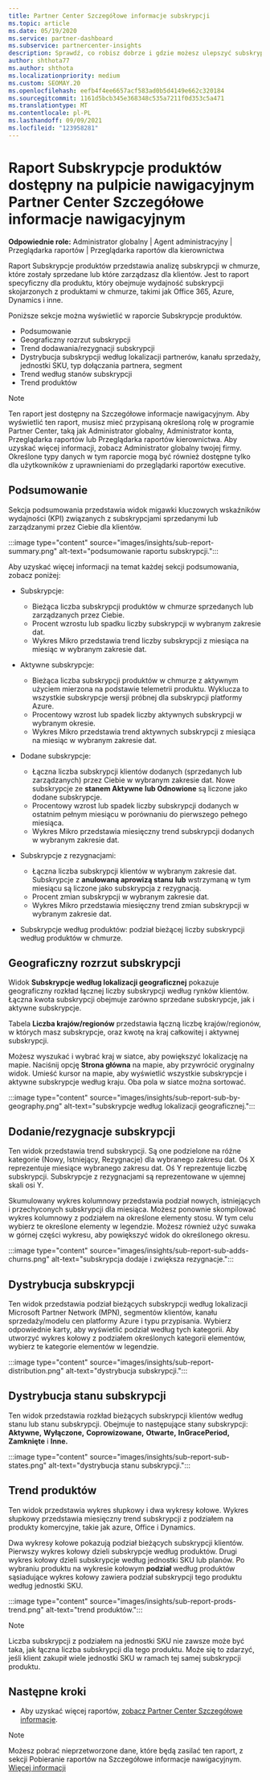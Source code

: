 ```yaml
---
title: Partner Center Szczegółowe informacje subskrypcji
ms.topic: article
ms.date: 05/19/2020
ms.service: partner-dashboard
ms.subservice: partnercenter-insights
description: Sprawdź, co robisz dobrze i gdzie możesz ulepszyć subskrypcje w chmurze, które sprzedajesz klientom lub zarządzasz nimi.
author: shthota77
ms.author: shthota
ms.localizationpriority: medium
ms.custom: SEOMAY.20
ms.openlocfilehash: eefb4f4ee6657acf583ad0b5d4149e662c320184
ms.sourcegitcommit: 1161d5bcb345e368348c535a7211f0d353c5a471
ms.translationtype: MT
ms.contentlocale: pl-PL
ms.lasthandoff: 09/09/2021
ms.locfileid: "123958281"
---
```

# <a name="product-subscriptions-report-available-from-the-partner-center-insights-dashboard"></a>Raport Subskrypcje produktów dostępny na pulpicie nawigacyjnym Partner Center Szczegółowe informacje nawigacyjnym

**Odpowiednie role:** Administrator globalny | Agent administracyjny | Przeglądarka raportów | Przeglądarka raportów dla kierownictwa

Raport Subskrypcje produktów przedstawia analizę subskrypcji w chmurze, które zostały sprzedane lub które zarządzasz dla klientów. Jest to raport specyficzny dla produktu, który obejmuje wydajność subskrypcji skojarzonych z produktami w chmurze, takimi jak Office 365, Azure, Dynamics i inne.

Poniższe sekcje można wyświetlić w raporcie Subskrypcje produktów.

- Podsumowanie
- Geograficzny rozrzut subskrypcji
- Trend dodawania/rezygnacji subskrypcji
- Dystrybucja subskrypcji według lokalizacji partnerów, kanału sprzedaży, jednostki SKU, typ dołączania partnera, segment
- Trend według stanów subskrypcji
- Trend produktów

 > [!NOTE]
 > Ten raport jest dostępny na Szczegółowe informacje nawigacyjnym. Aby wyświetlić ten raport, musisz mieć przypisaną określoną rolę w programie Partner Center, taką jak Administrator globalny, Administrator konta, Przeglądarka raportów lub Przeglądarka raportów kierownictwa. Aby uzyskać więcej informacji, zobacz Administrator globalny twojej firmy. Określone typy danych w tym raporcie mogą być również dostępne tylko dla użytkowników z uprawnieniami do przeglądarki raportów executive.

## <a name="summary"></a>Podsumowanie

Sekcja podsumowania przedstawia widok migawki kluczowych wskaźników wydajności (KPI) związanych z subskrypcjami sprzedanymi lub zarządzanymi przez Ciebie dla klientów.  

:::image type="content" source="images/insights/sub-report-summary.png" alt-text="podsumowanie raportu subskrypcji.":::

Aby uzyskać więcej informacji na temat każdej sekcji podsumowania, zobacz poniżej:

- Subskrypcje:
  - Bieżąca liczba subskrypcji produktów w chmurze sprzedanych lub zarządzanych przez Ciebie.
  - Procent wzrostu lub spadku liczby subskrypcji w wybranym zakresie dat.
  - Wykres Mikro przedstawia trend liczby subskrypcji z miesiąca na miesiąc w wybranym zakresie dat.

- Aktywne subskrypcje:
  - Bieżąca liczba subskrypcji produktów w chmurze z aktywnym użyciem mierzona na podstawie telemetrii produktu. Wyklucza to wszystkie subskrypcje wersji próbnej dla subskrypcji platformy Azure.
  - Procentowy wzrost lub spadek liczby aktywnych subskrypcji w wybranym okresie.
  - Wykres Mikro przedstawia trend aktywnych subskrypcji z miesiąca na miesiąc w wybranym zakresie dat.

- Dodane subskrypcje:
  - Łączna liczba subskrypcji klientów dodanych (sprzedanych lub zarządzanych) przez Ciebie w wybranym zakresie dat. Nowe subskrypcje ze **stanem Aktywne** **lub Odnowione** są liczone jako dodane subskrypcje.
  - Procentowy wzrost lub spadek liczby subskrypcji dodanych w ostatnim pełnym miesiącu w porównaniu do pierwszego pełnego miesiąca.
  - Wykres Mikro przedstawia miesięczny trend subskrypcji dodanych w wybranym zakresie dat.

- Subskrypcje z rezygnacjami:
  - Łączna liczba subskrypcji klientów w wybranym zakresie dat. Subskrypcje z **anulowaną aprowizą stanu** **lub** wstrzymaną w tym miesiącu są liczone jako subskrypcja z rezygnacją.  
  - Procent zmian subskrypcji w wybranym zakresie dat.
  - Wykres Mikro przedstawia miesięczny trend zmian subskrypcji w wybranym zakresie dat.

- Subskrypcje według produktów: podział bieżącej liczby subskrypcji według produktów w chmurze.

## <a name="geographical-spread-of-subscriptions"></a>Geograficzny rozrzut subskrypcji

Widok **Subskrypcje według lokalizacji geograficznej** pokazuje geograficzny rozkład łącznej liczby subskrypcji według rynków klientów. Łączna kwota subskrypcji obejmuje zarówno sprzedane subskrypcje, jak i aktywne subskrypcje.

Tabela **Liczba krajów/regionów** przedstawia łączną liczbę krajów/regionów, w których masz subskrypcje, oraz kwotę na kraj całkowitej i aktywnej subskrypcji.

Możesz wyszukać i wybrać kraj w siatce, aby powiększyć lokalizację na mapie. Naciśnij opcję **Strona główna** na mapie, aby przywrócić oryginalny widok. Umieść kursor na mapie, aby wyświetlić wszystkie subskrypcje i aktywne subskrypcje według kraju. Oba pola w siatce można sortować.

:::image type="content" source="images/insights/sub-report-sub-by-geography.png" alt-text="subskrypcje według lokalizacji geograficznej.":::

## <a name="subscription-addschurns"></a>Dodanie/rezygnacje subskrypcji

Ten widok przedstawia trend subskrypcji. Są one podzielone na różne kategorie (Nowy, Istniejący, Rezygnacje) dla wybranego zakresu dat. Oś X reprezentuje miesiące wybranego zakresu dat. Oś Y reprezentuje liczbę subskrypcji. Subskrypcje z rezygnacjami są reprezentowane w ujemnej skali osi Y. 

Skumulowany wykres kolumnowy przedstawia podział nowych, istniejących i przechyconych subskrypcji dla miesiąca. Możesz ponownie skompilować wykres kolumnowy z podziałem na określone elementy stosu. W tym celu wybierz te określone elementy w legendzie. Możesz również użyć suwaka w górnej części wykresu, aby powiększyć widok do określonego okresu.

:::image type="content" source="images/insights/sub-report-sub-adds-churns.png" alt-text="subskrypcja dodaje i zwiększa rezygnacje.":::

## <a name="subscription-distribution"></a>Dystrybucja subskrypcji

Ten widok przedstawia podział bieżących subskrypcji według lokalizacji Microsoft Partner Network (MPN), segmentów klientów, kanału sprzedaży/modelu cen platformy Azure i typu przypisania. Wybierz odpowiednie karty, aby wyświetlić podział według tych kategorii. Aby utworzyć wykres kołowy z podziałem określonych kategorii elementów, wybierz te kategorie elementów w legendzie.

:::image type="content" source="images/insights/sub-report-distribution.png" alt-text="dystrybucja subskrypcji.":::

## <a name="subscription-state-distribution"></a>Dystrybucja stanu subskrypcji

Ten widok przedstawia rozkład bieżących subskrypcji klientów według stanu lub stanu subskrypcji. Obejmuje to następujące stany subskrypcji: **Aktywne,** **Wyłączone,** **Coprowizowane,** **Otwarte,** **InGracePeriod,** **Zamknięte** i **Inne.**

:::image type="content" source="images/insights/sub-report-sub-states.png" alt-text="dystrybucja stanu subskrypcji.":::

## <a name="products-trend"></a>Trend produktów

Ten widok przedstawia wykres słupkowy i dwa wykresy kołowe. Wykres słupkowy przedstawia miesięczny trend subskrypcji z podziałem na produkty komercyjne, takie jak azure, Office i Dynamics.

Dwa wykresy kołowe pokazują podział bieżących subskrypcji klientów. Pierwszy wykres kołowy dzieli subskrypcje według produktów. Drugi wykres kołowy dzieli subskrypcje według jednostki SKU lub planów. Po wybraniu produktu na wykresie kołowym **podział** według produktów sąsiadujące wykres kołowy zawiera podział subskrypcji tego produktu według jednostki SKU.

:::image type="content" source="images/insights/sub-report-prods-trend.png" alt-text="trend produktów.":::

> [!NOTE]
 > Liczba subskrypcji z podziałem na jednostki SKU nie zawsze może być taka, jak łączna liczba subskrypcji dla tego produktu. Może się to zdarzyć, jeśli klient zakupił wiele jednostki SKU w ramach tej samej subskrypcji produktu.

## <a name="next-steps"></a>Następne kroki

- Aby uzyskać więcej raportów, [zobacz Partner Center Szczegółowe informacje](partner-center-insights.md).

>[!NOTE] 
> Możesz pobrać nieprzetworzone dane, które będą zasilać ten raport, z sekcji Pobieranie raportów na Szczegółowe informacje nawigacyjnym. [Więcej informacji](insights-download-reports.md) 
